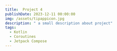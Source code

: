 ```yaml
---
title:  Project 4
publishDate: 2023-12-11 00:00:00
img: /assets/tipappicon.jpg
description: " a small description about project"
tags:
  - Kotlin
  - Coroutines
  - Jetpack Compose 
---
```

